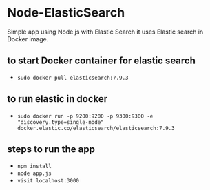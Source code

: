 # Node-ElasticSearch
Simple app using Node js with Elastic Search
it uses Elastic search in Docker image.

## to start Docker container for elastic search
- `sudo docker pull elasticsearch:7.9.3`
## to run elastic in docker
- `sudo docker run -p 9200:9200 -p 9300:9300 -e "discovery.type=single-node" docker.elastic.co/elasticsearch/elasticsearch:7.9.3`
## steps to run the app
-   `npm install`
-   `node app.js`
-   `visit localhost:3000`



